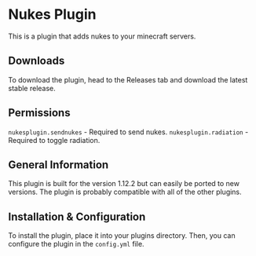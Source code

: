 # Nukes Plugin
This is a plugin that adds nukes to your minecraft servers.

## Downloads
To download the plugin, head to the Releases tab and download the latest stable release.

## Permissions
`nukesplugin.sendnukes` - Required to send nukes.
`nukesplugin.radiation` - Required to toggle radiation.

## General Information
This plugin is built for the version 1.12.2 but can easily be ported to new versions. The plugin is probably compatible with all of the other plugins.

## Installation & Configuration
To install the plugin, place it into your plugins directory. Then, you can configure the plugin in the `config.yml` file.
